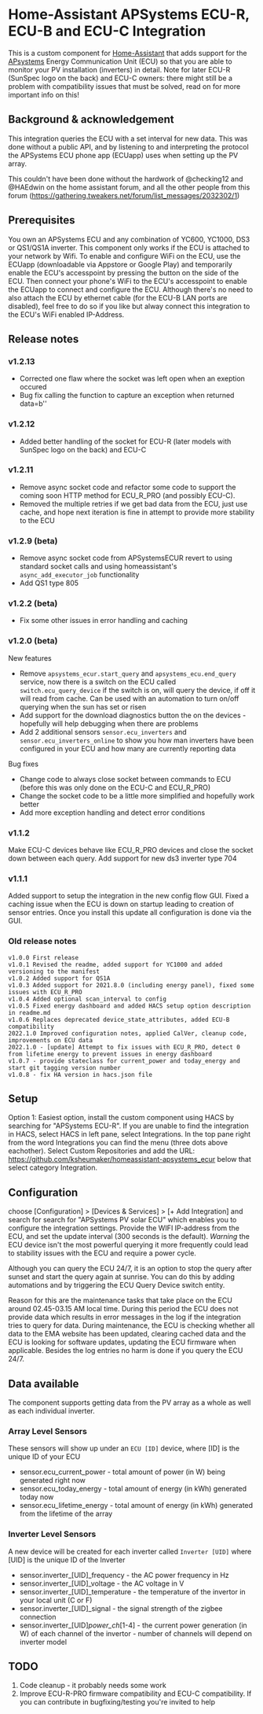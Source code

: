 # Home-Assistant APSystems ECU-R, ECU-B and ECU-C Integration
This is a custom component for [Home-Assistant](http://home-assistant.io) that adds support for the [APsystems](http://www.apsystems.com) Energy Communication Unit (ECU) so that you are able to monitor your PV installation (inverters) in detail.
Note for later ECU-R (SunSpec logo on the back) and ECU-C owners: there might still be a problem with compatibility issues that must be solved, read on for more important info on this!


## Background & acknowledgement
This integration queries the ECU with a set interval for new data. This was done without a public API, and by listening to and interpreting the protocol the APSystems ECU phone app (ECUapp) uses when setting up the PV array.

This couldn't have been done without the hardwork of @checking12 and @HAEdwin on the home assistant forum, and all the other people from this forum (https://gathering.tweakers.net/forum/list_messages/2032302/1)

## Prerequisites
You own an APSystems ECU and any combination of YC600, YC1000, DS3 or QS1/QS1A inverter.
This component only works if the ECU is attached to your network by Wifi. To enable and configure WiFi on the ECU, use the ECUapp (downloadable via Appstore or Google Play) and temporarily enable the ECU's accesspoint by pressing the button on the side of the ECU. Then connect your phone's WiFi to the ECU's accesspoint to enable the ECUapp to connect and configure the ECU. Although there's no need to also attach the ECU by ethernet cable (for the ECU-B LAN ports are disabled), feel free to do so if you like but alway connect this integration to the ECU's WiFi enabled IP-Address.

## Release notes
### v1.2.13
* Corrected one flaw where the socket was left open when an exeption occured
* Bug fix calling the function to capture an exception when returned data=b''

### v1.2.12
* Added better handling of the socket for ECU-R (later models with SunSpec logo on the back) and ECU-C

### v1.2.11
* Remove async socket code and refactor some code to support the coming soon HTTP method for ECU_R_PRO (and possibly ECU-C).
* Removed the multiple retries if we get bad data from the ECU, just use cache, and hope next iteration is fine in attempt to provide more stability to the ECU

### v1.2.9 (beta)
* Remove async socket code from APSystemsECUR revert to using standard socket calls and using homeassistant's `async_add_executor_job` functionality
* Add QS1 type 805

### v1.2.2 (beta)
* Fix some other issues in error handling and caching

### v1.2.0 (beta)
New features
* Remove `apsystems_ecur.start_query` and `apsystems_ecu.end_query` service, now there is a switch on the ECU called `switch.ecu_query_device` if the switch is on, will query the device, if off it will read from cache.  Can be used with an automation to turn on/off querying when the sun has set or risen
* Add support for the download diagnostics button the on the devices - hopefully will help debugging when there are problems
* Add 2 additional sensors `sensor.ecu_inverters` and `sensor.ecu_inverters_online` to show you how man inverters have been configured in your ECU and how many are currently reporting data

Bug fixes
* Change code to always close socket between commands to ECU (before this was only done on the ECU-C and ECU_R_PRO)
* Change the socket code to be a little more simplified and hopefully work better
* Add more exception handling and detect error conditions

### v1.1.2
Make ECU-C devices behave like ECU_R_PRO devices and close the socket down between each query.  Add support for new ds3 inverter type 704

### v1.1.1
Added support to setup the integration in the new config flow GUI.  Fixed a caching issue when the ECU is down on startup leading to creation of sensor entries.  Once you install this update all configuration is done via the GUI.

### Old release notes
```
v1.0.0 First release
v1.0.1 Revised the readme, added support for YC1000 and added versioning to the manifest
v1.0.2 Added support for QS1A
v1.0.3 Added support for 2021.8.0 (including energy panel), fixed some issues with ECU_R_PRO
v1.0.4 Added optional scan_interval to config
v1.0.5 Fixed energy dashboard and added HACS setup option description in readme.md
v1.0.6 Replaces deprecated device_state_attributes, added ECU-B compatibility
2022.1.0 Improved configuration notes, applied CalVer, cleanup code, improvements on ECU data
2022.1.0 - [update] Attempt to fix issues with ECU_R_PRO, detect 0 from lifetime energy to prevent issues in energy dashboard
v1.0.7 - provide stateclass for current_power and today_energy and start git tagging version number
v1.0.8 - fix HA version in hacs.json file
```

## Setup
Option 1:
Easiest option, install the custom component using HACS by searching for "APSystems ECU-R". If you are unable to find the integration in HACS, select HACS in left pane, select Integrations. In the top pane right from the word Integrations you can find the menu (three dots above eachother). Select Custom Repositories and add the URL: https://github.com/ksheumaker/homeassistant-apsystems_ecur below that select category Integration.


## Configuration
choose [Configuration] > [Devices & Services] > [+ Add Integration] and search for search for "APSystems PV solar ECU" which enables you to configure the integration settings. Provide the WIFI IP-address from the ECU, and set the update interval (300 seconds is the default).
_Warning_ the ECU device isn't the most powerful querying it more frequently could lead to stability issues with the ECU and require a power cycle.

Although you can query the ECU 24/7, it is an option to stop the query after sunset and start the query again at sunrise. You can do this by adding automations and by triggering the ECU Query Device switch entity.  

Reason for this are the maintenance tasks that take place on the ECU around 02.45-03.15 AM local time. During this period the ECU does not provide data which results in error messages in the log if the integration tries to query for data. During maintenance, the ECU is checking whether all data to the EMA website has been updated, clearing cached data and the ECU is looking for software updates, updating the ECU firmware when applicable. Besides the log entries no harm is done if you query the ECU 24/7.

## Data available
The component supports getting data from the PV array as a whole as well as each individual inverter.

### Array Level Sensors

These sensors will show up under an `ECU [ID]` device, where [ID] is the unique ID of your ECU

* sensor.ecu_current_power - total amount of power (in W) being generated right now
* sensor.ecu_today_energy - total amount of energy (in kWh) generated today now
* sensor.ecu_lifetime_energy - total amount of energy (in kWh) generated from the lifetime of the array

### Inverter Level Sensors

A new device will be created for each inverter called `Inverter [UID]` where [UID] is the unique ID of the Inverter

* sensor.inverter_[UID]_frequency - the AC power frequency in Hz
* sensor.inverter_[UID]_voltage - the AC voltage in V
* sensor.inverter_[UID]_temperature - the temperature of the invertor in your local unit (C or F)
* sensor.inverter_[UID]_signal - the signal strength of the zigbee connection
* sensor.inverter_[UID]_power_ch_[1-4] - the current power generation (in W) of each channel of the invertor - number of channels will depend on inverter model

## TODO
1. Code cleanup - it probably needs some work
2. Improve ECU-R-PRO firmware compatibility and ECU-C compatibility. If you can contribute in bugfixing/testing you're invited to help
